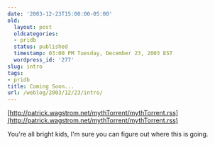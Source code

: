 ```yaml
---
date: '2003-12-23T15:00:00-05:00'
old:
  layout: post
  oldcategories:
  - pridb
  status: published
  timestamp: 03:00 PM Tuesday, December 23, 2003 EST
  wordpress_id: '277'
slug: intro
tags:
- pridb
title: Coming Soon...
url: /weblog/2003/12/23/intro/
---
```


[http://patrick.wagstrom.net/mythTorrent/mythTorrent.rss](http://patrick.wagstrom.net/mythTorrent/mythTorrent.rss)






You're all bright kids, I'm sure you can figure out where this is going.
